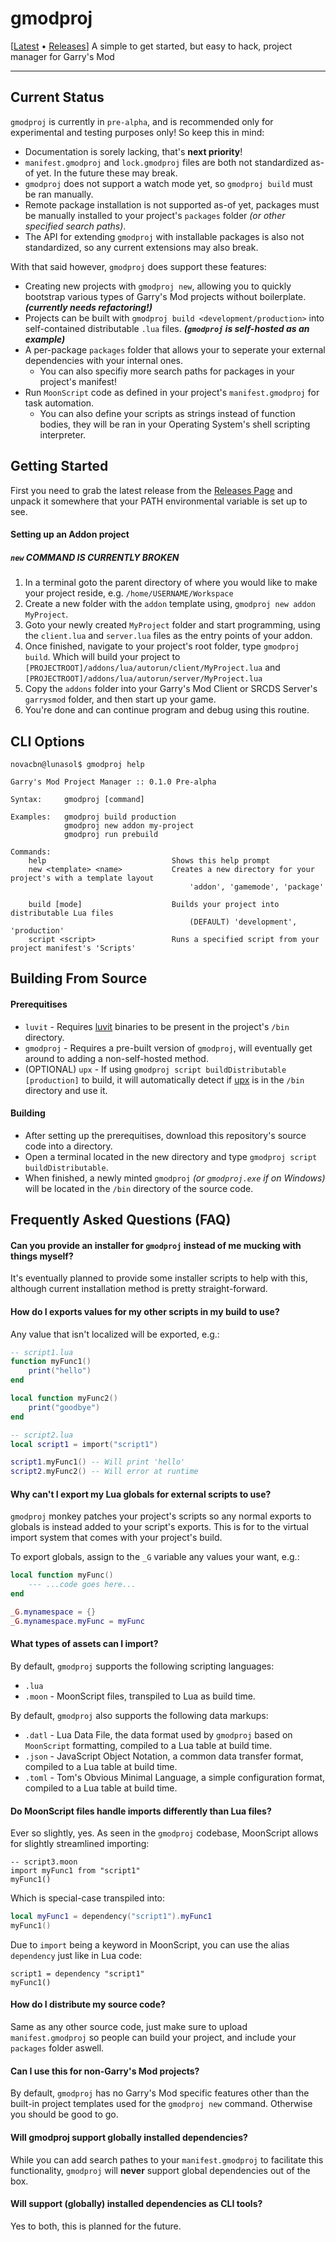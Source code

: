 # gmodproj
[[Latest](releases/latest) &bullet; [Releases](releases)] A simple to get started, but easy to hack, project manager for Garry's Mod

---

## Current Status
`gmodproj` is currently in `pre-alpha`, and is recommended only for experimental and testing purposes only! So keep this in mind:
* Documentation is sorely lacking, that's **next priority**!
* `manifest.gmodproj` and `lock.gmodproj` files are both not standardized as-of yet. In the future these may break.
* `gmodproj` does not support a watch mode yet, so `gmodproj build` must be ran manually.
* Remote package installation is not supported as-of yet, packages must be manually installed to your project's `packages` folder _(or other specified search paths)_.
* The API for extending `gmodproj` with installable packages is also not standardized, so any current extensions may also break.

With that said however, `gmodproj` does support these features:
* Creating new projects with `gmodproj new`, allowing you to quickly bootstrap various types of Garry's Mod projects without boilerplate. **_(currently needs refactoring!)_**
* Projects can be built with `gmodproj build <development/production>` into self-contained distributable `.lua` files. **_(`gmodproj` is self-hosted as an example)_**
* A per-package `packages` folder that allows your to seperate your external dependencies with your internal ones.
    * You can also specifiy more search paths for packages in your project's manifest!
* Run `MoonScript` code as defined in your project's `manifest.gmodproj` for task automation.
    * You can also define your scripts as strings instead of function bodies, they will be ran in your Operating System's shell scripting interpreter.

## Getting Started
First you need to grab the latest release from the [Releases Page](releases/latest) and unpack it somewhere that your PATH environmental variable is set up to see.

#### Setting up an Addon project
##### _`new` COMMAND IS CURRENTLY BROKEN_
1. In a terminal goto the parent directory of where you would like to make your project reside, e.g. `/home/USERNAME/Workspace`
2. Create a new folder with the `addon` template using, `gmodproj new addon MyProject`.
3. Goto your newly created `MyProject` folder and start programming, using the `client.lua` and `server.lua` files as the entry points of your addon.
4. Once finished, navigate to your project's root folder, type `gmodproj build`. Which will build your project to `[PROJECTROOT]/addons/lua/autorun/client/MyProject.lua` and `[PROJECTROOT]/addons/lua/autorun/server/MyProject.lua`
5. Copy the `addons` folder into your Garry's Mod Client or SRCDS Server's `garrysmod` folder, and then start up your game.
6. You're done and can continue program and debug using this routine.

## CLI Options
```shell
novacbn@lunasol$ gmodproj help

Garry's Mod Project Manager :: 0.1.0 Pre-alpha

Syntax:     gmodproj [command]

Examples:   gmodproj build production
            gmodproj new addon my-project
            gmodproj run prebuild

Commands:
    help                            Shows this help prompt
    new <template> <name>           Creates a new directory for your project's with a template layout
                                        'addon', 'gamemode', 'package'

    build [mode]                    Builds your project into distributable Lua files
                                        (DEFAULT) 'development', 'production'
    script <script>                 Runs a specified script from your project manifest's 'Scripts'

```

## Building From Source
#### Prerequitises
* `luvit` - Requires [luvit](https://luvit.io/) binaries to be present in the project's `/bin` directory.
* `gmodproj` - Requires a pre-built version of `gmodproj`, will eventually get around to adding a non-self-hosted method.
* (OPTIONAL) `upx` - If using `gmodproj script buildDistributable [production]` to build, it will automatically detect if [upx](https://upx.github.io/) is in the `/bin` directory and use it.

#### Building
* After setting up the prerequitises, download this repository's source code into a directory.
* Open a terminal located in the new directory and type `gmodproj script buildDistributable`.
* When finished, a newly minted `gmodproj` _(or `gmodproj.exe` if on Windows)_ will be located in the `/bin` directory of the source code.

## Frequently Asked Questions (FAQ)
#### Can you provide an installer for `gmodproj` instead of me mucking with things myself?
It's eventually planned to provide some installer scripts to help with this, although current installation method is pretty straight-forward.

#### How do I exports values for my other scripts in my build to use?
Any value that isn't localized will be exported, e.g.:
```lua
-- script1.lua
function myFunc1()
    print("hello")
end

local function myFunc2()
    print("goodbye")
end
```

```lua
-- script2.lua
local script1 = import("script1")

script1.myFunc1() -- Will print 'hello'
script2.myFunc2() -- Will error at runtime
```

#### Why can't I export my Lua globals for external scripts to use?
`gmodproj` monkey patches your project's scripts so any normal exports to globals is instead added to your script's exports. This is for to the virtual import system that comes with your project's build.

To export globals, assign to the `_G` variable any values your want, e.g.:
```lua
local function myFunc()
    --- ...code goes here...
end

_G.mynamespace = {}
_G.mynamespace.myFunc = myFunc
```

#### What types of assets can I import?
By default, `gmodproj` supports the following scripting languages:
* `.lua`
* `.moon` - MoonScript files, transpiled to Lua as build time.

By default, `gmodproj` also supports the following data markups:
* `.datl` - Lua Data File, the data format used by `gmodproj` based on `MoonScript` formatting, compiled to a Lua table at build time.
* `.json` - JavaScript Object Notation, a common data transfer format, compiled to a Lua table at build time.
* `.toml` - Tom's Obvious Minimal Language, a simple configuration format, compiled to a Lua table at build time.

#### Do MoonScript files handle imports differently than Lua files?
Ever so slightly, yes. As seen in the `gmodproj` codebase, MoonScript allows for slightly streamlined importing:
```moonscript
-- script3.moon
import myFunc1 from "script1"
myFunc1()
```

Which is special-case transpiled into:
```lua
local myFunc1 = dependency("script1").myFunc1
myFunc1()
```

Due to `import` being a keyword in MoonScript, you can use the alias `dependency` just like in Lua code:
```moonscript
script1 = dependency "script1"
myFunc1()
```

#### How do I distribute my source code?
Same as any other source code, just make sure to upload `manifest.gmodproj` so people can build your project, and include your `packages` folder aswell.

#### Can I use this for non-Garry's Mod projects?
By default, `gmodproj` has no Garry's Mod specific features other than the built-in project templates used for the `gmodproj new` command. Otherwise you should be good to go.

#### Will gmodproj support globally installed dependencies?
While you can add search pathes to your `manifest.gmodproj` to facilitate this functionality, `gmodproj` will **never** support global dependencies out of the box.

#### Will support (globally) installed dependencies as CLI tools?
Yes to both, this is planned for the future.

##
